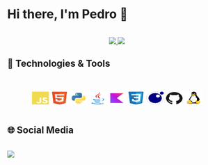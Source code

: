 # Hi there, I'm Pedro 👋 
<br />
<div align="center">
  <a href="https://github.com/PedroMoreira-a22002701">
    <img height="150em" src="https://github-readme-stats.vercel.app/api?username=PedroMoreira-a22002701&count_private=true&include_all_commits=true&show_icons=true&theme=tokyonight&hide_border=false&show_owner=true"/>
    <img height="150em" src="https://github-readme-stats.vercel.app/api/top-langs/?username=PedroMoreira-a22002701&theme=tokyonight&hide_border=false&&layout=compact"/>
  </a>
</div>

## 🔧 Technologies & Tools
<br />

<div align="center" valign="top"><br>
  <img align="center" alt="Js" height="30" width="40" src="https://raw.githubusercontent.com/devicons/devicon/master/icons/javascript/javascript-plain.svg">
  <img align="center" alt="HTML" height="30" width="40" src="https://raw.githubusercontent.com/devicons/devicon/master/icons/html5/html5-original.svg">
  <img align="center" alt="Python" height="30" width="40" src="https://raw.githubusercontent.com/devicons/devicon/master/icons/python/python-original.svg">
  <img align="center" alt="Java" height="30" width="40" src="https://raw.githubusercontent.com/devicons/devicon/master/icons/java/java-original.svg">
  <img align="center" alt="Kotlin" height="30" width="40" src="https://raw.githubusercontent.com/devicons/devicon/master/icons/kotlin/kotlin-original.svg">
  <img align="center" alt="CSS" height="30" width="40" src="https://raw.githubusercontent.com/devicons/devicon/master/icons/css3/css3-original.svg">
  <img align="center" alt="Lua" height="30" width="40" src="https://raw.githubusercontent.com/devicons/devicon/master/icons/lua/lua-original.svg">
  <img align="center" alt="GitHub" height="30" width="40" src="https://raw.githubusercontent.com/devicons/devicon/master/icons/github/github-original.svg">
  <img align="center" alt="linux" height="30" width="40" src="https://raw.githubusercontent.com/devicons/devicon/master/icons/linux/linux-original.svg">
</div><br>

## 🌐 Social Media
<br />
<a href="https://discordapp.com/users/INSERT_USER_ID_HERE](https://discordapp.com/users/32327127167873843)" target="_blank"><img src="https://img.shields.io/badge/-Discord-%237289DA?style=for-the-badge&logo=discord&logoColor=white" target="_blank"></a>


